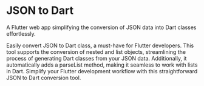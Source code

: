 # JSON to Dart

A Flutter web app simplifying the conversion of JSON data into Dart classes effortlessly.

Easily convert JSON to Dart class, a must-have for Flutter developers. This tool supports the
conversion of nested and list objects, streamlining the process of generating Dart classes from your
JSON data. Additionally, it automatically adds a parseList method, making it seamless to work with
lists in Dart. Simplify your Flutter development workflow with this straightforward JSON to Dart
conversion tool.